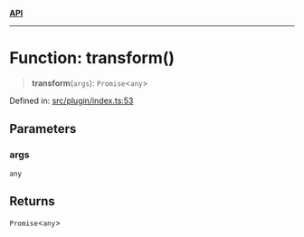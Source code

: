 [**API**](../../API.md)

***

# Function: transform()

> **transform**(`args`): `Promise`\<`any`\>

Defined in: [src/plugin/index.ts:53](https://github.com/inokawa/react-native-react-bridge/blob/a54748fc9a4bfd9c93c7e9a7c5213de725bd9170/src/plugin/index.ts#L53)

## Parameters

### args

`any`

## Returns

`Promise`\<`any`\>
